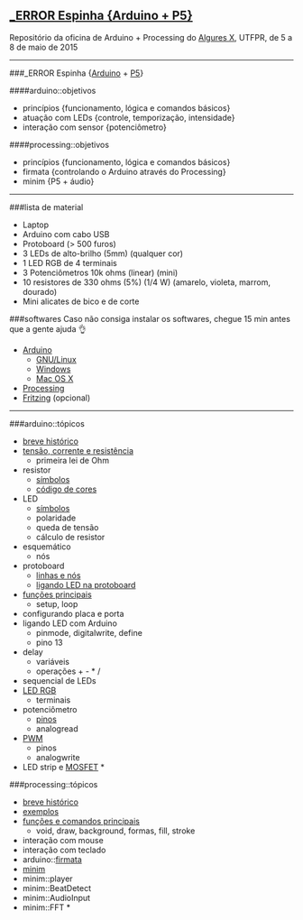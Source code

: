 ## [_ERROR Espinha {Arduino + P5}](https://github.com/wsilverio/_error_espinha)

Repositório da oficina de Arduino + Processing do [Algures X](https://www.facebook.com/AlguresUTFPR), UTFPR, de 5 a 8 de maio de 2015  
- - -  
###_ERROR Espinha {[Arduino](http://www.arduino.cc/) + [P5](https://processing.org/)}

####arduino::objetivos
- princípios {funcionamento, lógica e comandos básicos}
- atuação com LEDs {controle, temporização, intensidade}
- interação com sensor {potenciômetro}

####processing::objetivos

- princípios {funcionamento, lógica e comandos básicos}
- firmata {controlando o Arduino através do Processing}
- minim {P5 + áudio}  
  
- - -  
  
###lista de material
- Laptop
- Arduino com cabo USB
- Protoboard (> 500 furos)
- 3 LEDs de alto-brilho (5mm) (qualquer cor)
- 1 LED RGB de 4 terminais
- 3 Potenciômetros 10k ohms (linear) (mini)
- 10 resistores de 330 ohms (5%) (1/4 W) (amarelo, violeta, marrom, dourado)
- Mini alicates de bico e de corte

###softwares
Caso não consiga instalar os softwares, chegue 15 min antes que a gente ajuda :ok_hand:
- [Arduino](http://arduino.cc/en/Main/Software)
	- [GNU/Linux](http://www.arduino.cc/playground/Learning/Linux)
    - [Windows](http://arduino.cc/en/Guide/Windows)
    - [Mac OS X](http://arduino.cc/en/Guide/MacOSX)
- [Processing](https://processing.org/download/)
- [Fritzing](http://fritzing.org/) (opcional)  
  
- - -  
  
###arduino::tópicos
- [breve histórico](https://vimeo.com/31389230)
- [tensão, corrente e resistência](https://raw.githubusercontent.com/wsilverio/arduino-wakeupcolab-diciembre-2014/master/martes/img/Ohm_s_Law.jpg)
	- primeira lei de Ohm
- resistor
	- [símbolos](https://raw.githubusercontent.com/wsilverio/arduino-wakeupcolab-diciembre-2014/master/martes/img/res_schem.png)
	- [código de cores](http://2.bp.blogspot.com/-HHIWXf9KpJQ/Ufxn0VcAfvI/AAAAAAAAA6s/_qGAACMnTX0/s1600/codigo_de_cores_resistores.png)
- LED
	- [símbolos](https://raw.githubusercontent.com/wsilverio/arduino-wakeupcolab-diciembre-2014/master/martes/img/led.png)
	- polaridade
	- queda de tensão
	- cálculo de resistor
- esquemático
	- nós
- protoboard
	- [linhas e nós](https://raw.githubusercontent.com/wsilverio/arduino-wakeupcolab-diciembre-2014/master/martes/img/breadboard2.png)
	- [ligando LED na protoboard](https://raw.githubusercontent.com/wsilverio/arduino-wakeupcolab-diciembre-2014/master/martes/img/martes1_bb.png)
- [funções principais](http://www.arduino.cc/en/Reference/HomePage)
	- setup, loop
- configurando placa e porta
- ligando LED com Arduino
	- pinmode, digitalwrite, define
	- pino 13
- delay
	- variáveis
	- operações + - * /
- sequencial de LEDs
- [LED RGB](https://raw.githubusercontent.com/wsilverio/arduino-wakeupcolab-diciembre-2014/master/jueves/jueves2/jueves2_schem.png)
	- terminais
- potenciômetro
	- [pinos](https://raw.githubusercontent.com/wsilverio/arduino-wakeupcolab-diciembre-2014/master/miercoles/img/pot.png)
	- analogread
- [PWM](https://raw.githubusercontent.com/wsilverio/arduino-wakeupcolab-diciembre-2014/master/jueves/img/pwm.gif)
	- pinos
	- analogwrite
- LED strip e [MOSFET](http://www.vishay.com/docs/91070/91070.pdf) *

###processing::tópicos
- [breve histórico](http://www.7luas.com.br/todos/pesquisa/artigo/hello-world-processing/)
- [exemplos](https://processing.org/examples/)
- [funções e comandos principais](https://processing.org/reference/)
	- void, draw, background, formas, fill, stroke
- interação com mouse
- interação com teclado
- arduino::[firmata](http://playground.arduino.cc/Interfacing/Processing)
- [minim](http://code.compartmental.net/tools/minim/)
- minim::player
- minim::BeatDetect
- minim::AudioInput
- minim::FFT *